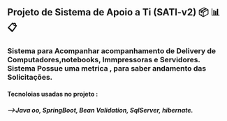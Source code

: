 ## Projeto de Sistema de Apoio a Ti (SATI-v2) 📦 📊 📋 

### Sistema para Acompanhar acompanhamento de Delivery de Computadores,notebooks, Immpressoras e  Servidores. Sistema Possue uma metrica , para saber  andamento das Solicitações.

#### Tecnoloias usadas no projeto : 
##### -->Java oo, SpringBoot, Bean Validation, SqlServer, hibernate.

